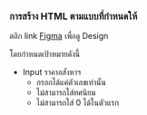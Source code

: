 ### การสร้าง HTML ตามแบบที่กำหนดให้
ตลิก link [Figma](https://www.figma.com/design/cLKdrG7KzQB65UygvLbNSu/Dev-Test?node-id=0-1&t=uEazXJLpPeHycSv3-0) เพื่อดู Design

โดยกำหนดเป้าหมายดังนี้
* Input ราคาอสังหาฯ
  * กรอกได้แค่ตัวเลขเท่านั้น
  * ไม่สามารถใส่ทศนิยม
  * ไม่สามารถใส่ 0 ได้ในตัวแรก
